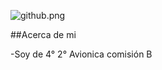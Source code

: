 ![github.png](https://i.postimg.cc/J7KLGygB/github.png)

##Acerca de mi



-Soy de 4° 2° Avionica comisión B
